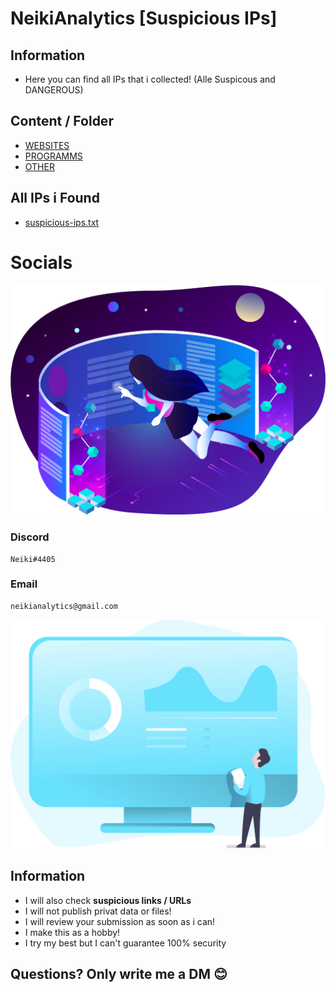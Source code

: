 # NeikiAnalytics [Suspicious IPs]

## Information
- Here you can find all IPs that i collected! (Alle Suspicous and DANGEROUS)

## Content / Folder

- [WEBSITES](https://github.com/NeikiDev/NeikiAnalytics/tree/main/suspicious-ips/websites)
- [PROGRAMMS](https://github.com/NeikiDev/NeikiAnalytics/tree/main/suspicious-ips/programms)
- [OTHER](https://github.com/NeikiDev/NeikiAnalytics/tree/main/suspicious-ips/other)


## All IPs i Found
- [suspicious-ips.txt](https://github.com/NeikiDev/NeikiAnalytics/blob/main/suspicious-ips/suspicious-ips.txt)

# Socials

[![](https://github.com/NeikiDev/NeikiAnalytics/blob/main/assets/design-and-development-process.png)](#image--assets-disclaimer)

### Discord
```
Neiki#4405 
```

### Email
```
neikianalytics@gmail.com 
```
[![](https://github.com/NeikiDev/NeikiAnalytics/blob/main/assets/banner.png)](#image--assets-disclaimer)

## Information
- I will also check **suspicious links / URLs**
- I will not publish privat data or files!
- I will review your submission as soon as i can!
- I make this as a hobby!
- I try my best but I can't guarantee 100% security

## Questions? Only write me a DM 😊